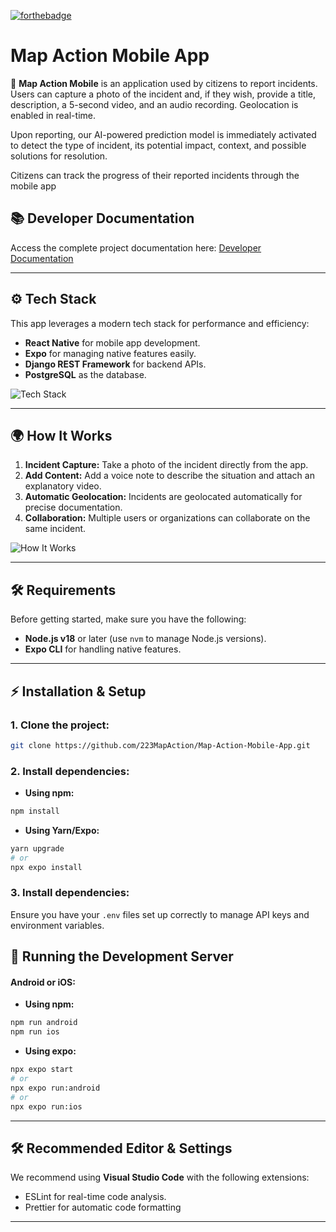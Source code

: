 [![forthebadge](https://forthebadge.com/images/badges/made-with-javascript.svg)](https://forthebadge.com)
# Map Action Mobile App

🚀 **Map Action Mobile** 
 is an application used by citizens to report incidents. Users can capture a photo of the incident and, if they wish, provide a title, description, a 5-second video, and an audio recording. Geolocation is enabled in real-time.

Upon reporting, our AI-powered prediction model is immediately activated to detect the type of incident, its potential impact, context, and possible solutions for resolution.

Citizens can track the progress of their reported incidents through the mobile app

## 📚 Developer Documentation

Access the complete project documentation here: [Developer Documentation](https://223mapaction.github.io/Map-Action-Mobile-App/)

---

## ⚙️ Tech Stack

This app leverages a modern tech stack for performance and efficiency:

- **React Native** for mobile app development.
- **Expo** for managing native features easily.
- **Django REST Framework** for backend APIs.
- **PostgreSQL** as the database.

![Tech Stack](https://github.com/223MapAction/Map-Action-Mobile-App/assets/64170643/7c9ecee1-e40f-4549-9877-444187df5e69)

---

## 🌍 How It Works

1. **Incident Capture:** Take a photo of the incident directly from the app.
2. **Add Content:** Add a voice note to describe the situation and attach an explanatory video.
3. **Automatic Geolocation:** Incidents are geolocated automatically for precise documentation.
4. **Collaboration:** Multiple users or organizations can collaborate on the same incident.

![How It Works](https://github.com/223MapAction/Map-Action-Mobile-App/assets/64170643/d532162c-1800-4e63-9855-e389fe5d0fed)

---

## 🛠️ Requirements

Before getting started, make sure you have the following:

- **Node.js v18** or later (use `nvm` to manage Node.js versions).
- **Expo CLI** for handling native features.

---

## ⚡ Installation & Setup

### 1. Clone the project:
```bash
git clone https://github.com/223MapAction/Map-Action-Mobile-App.git
```
### 2. Install dependencies:

- **Using npm:**
```bash
npm install
```

- **Using Yarn/Expo:**
```bash
yarn upgrade
# or
npx expo install
```
### 3. Install dependencies:
Ensure you have your <code>.env</code> files set up correctly to manage API keys and environment variables.

## 🚀 Running the Development Server
#### Android or iOS:
- **Using npm:**
```bash
npm run android
npm run ios
```
- **Using expo:**
```bash
npx expo start
# or
npx expo run:android
# or
npx expo run:ios
```
---

## 🛠️ Recommended Editor & Settings
We recommend using **Visual Studio Code** with the following extensions:

- ESLint for real-time code analysis.
- Prettier for automatic code formatting
---
